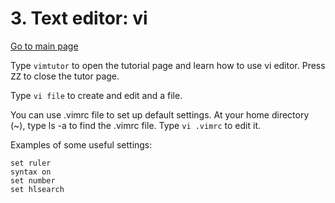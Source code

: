 # 3. Text editor: vi 
[Go to main page](https://github.com/sux21/Batstone_Lab_UNIX_Tutorial/tree/main)

Type ``vimtutor`` to open the tutorial page and learn how to use vi editor. Press <kbd>ZZ</kbd> to close the tutor page.

Type ``vi file`` to create and edit and a file. 

You can use .vimrc file to set up default settings. At your home directory (~), type ls -a to find the .vimrc file. Type ``vi .vimrc`` to edit it.

Examples of some useful settings:
```
set ruler
syntax on
set number
set hlsearch
```
